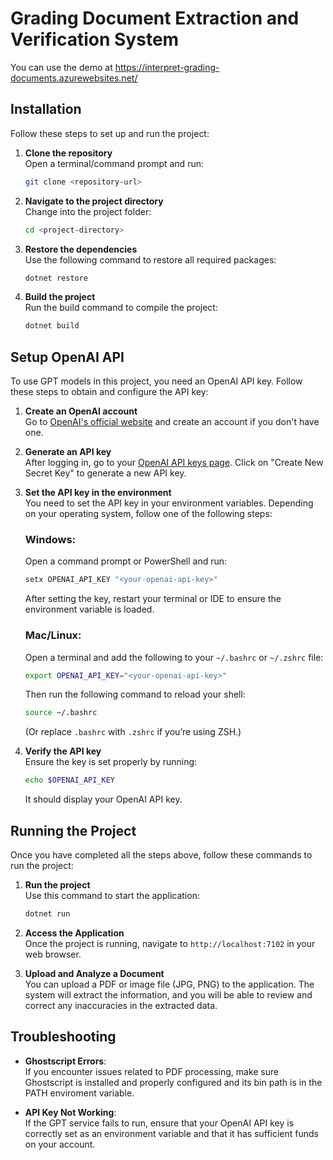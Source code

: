 # Grading Document Extraction and Verification System

You can use the demo at https://interpret-grading-documents.azurewebsites.net/

## Installation

Follow these steps to set up and run the project:

1. **Clone the repository**  
   Open a terminal/command prompt and run:

   ```bash
   git clone <repository-url>
   ```

2. **Navigate to the project directory**  
   Change into the project folder:

   ```bash
   cd <project-directory>
   ```

3. **Restore the dependencies**  
   Use the following command to restore all required packages:

   ```bash
   dotnet restore
   ```

4. **Build the project**  
   Run the build command to compile the project:

   ```bash
   dotnet build
   ```

## Setup OpenAI API

To use GPT models in this project, you need an OpenAI API key. Follow these steps to obtain and configure the API key:

1. **Create an OpenAI account**  
   Go to [OpenAI's official website](https://openai.com) and create an account if you don't have one.

2. **Generate an API key**  
   After logging in, go to your [OpenAI API keys page](https://platform.openai.com/account/api-keys). Click on "Create New Secret Key" to generate a new API key.

3. **Set the API key in the environment**  
   You need to set the API key in your environment variables. Depending on your operating system, follow one of the following steps:

   ### Windows:
   Open a command prompt or PowerShell and run:

   ```bash
   setx OPENAI_API_KEY "<your-openai-api-key>"
   ```

   After setting the key, restart your terminal or IDE to ensure the environment variable is loaded.

   ### Mac/Linux:
   Open a terminal and add the following to your `~/.bashrc` or `~/.zshrc` file:

   ```bash
   export OPENAI_API_KEY="<your-openai-api-key>"
   ```

   Then run the following command to reload your shell:

   ```bash
   source ~/.bashrc
   ```

   (Or replace `.bashrc` with `.zshrc` if you’re using ZSH.)

4. **Verify the API key**  
   Ensure the key is set properly by running:

   ```bash
   echo $OPENAI_API_KEY
   ```

   It should display your OpenAI API key.

## Running the Project

Once you have completed all the steps above, follow these commands to run the project:

1. **Run the project**  
   Use this command to start the application:

   ```bash
   dotnet run
   ```

2. **Access the Application**  
   Once the project is running, navigate to `http://localhost:7102` in your web browser.

3. **Upload and Analyze a Document**  
   You can upload a PDF or image file (JPG, PNG) to the application. The system will extract the information, and you will be able to review and correct any inaccuracies in the extracted data.

## Troubleshooting

- **Ghostscript Errors**:  
   If you encounter issues related to PDF processing, make sure Ghostscript is installed and properly configured and its bin path is in the PATH enviroment variable.

- **API Key Not Working**:  
   If the GPT service fails to run, ensure that your OpenAI API key is correctly set as an environment variable and that it has sufficient funds on your account.
